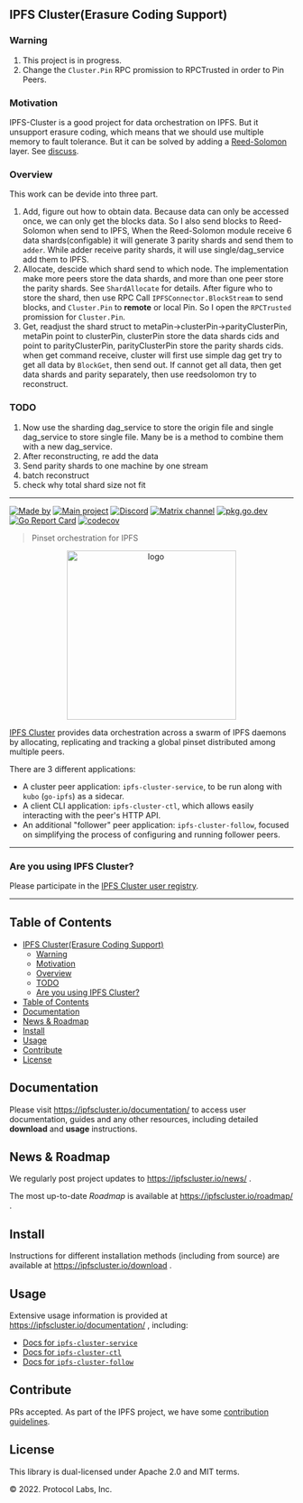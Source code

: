 ## IPFS Cluster(Erasure Coding Support)
### Warning
1. This project is in progress.
2. Change the `Cluster.Pin` RPC promission to RPCTrusted in order to Pin Peers.

### Motivation
IPFS-Cluster is a good project for data orchestration on IPFS. But it unsupport erasure coding, which means that we should use multiple memory to fault tolerance. But it can be solved by adding a [Reed-Solomon](https://github.com/klauspost/reedsolomon) layer. See [discuss](https://discuss.ipfs.tech/t/is-there-an-implementation-of-ipfs-that-includes-erasure-coding-like-reed-solomon-right-now/17052/9).

### Overview

This work can be devide into three part.
1. Add, figure out how to obtain data. Because data can only be accessed once, we can only get the blocks data. So I also send blocks to Reed-Solomon when send to IPFS, When the Reed-Solomon module receive 6 data shards(configable) it will generate 3 parity shards and send them to `adder`. While adder receive parity shards, it will use single/dag_service add them to IPFS.
2. Allocate, descide which shard send to which node. The implementation make more peers store the data shards, and more than one peer store the parity shards. See `ShardAllocate` for details. After figure who to store the shard, then use RPC Call `IPFSConnector.BlockStream` to send blocks, and `Cluster.Pin` to **remote** or local Pin. So I open the `RPCTrusted` promission for `Cluster.Pin`.
3. Get, readjust the shard struct to metaPin->clusterPin->parityClusterPin, metaPin point to clusterPin, clusterPin store the data shards cids and point to parityClusterPin, parityClusterPin store the parity shards cids. when get command receive, cluster will first use simple dag get try to get all data by `BlockGet`, then send out. If cannot get all data, then get data shards and parity separately, then use reedsolomon try to reconstruct.

### TODO
1. Now use the sharding dag_service to store the origin file and single dag_service to store single file. Many be is a method to combine them with a new dag_service.
2. After reconstructing, re add the data
3. Send parity shards to one machine by one stream 
4. batch reconstruct
5. check why total shard size not fit
---
[![Made by](https://img.shields.io/badge/By-Protocol%20Labs-000000.svg?style=flat-square)](https://protocol.ai)
[![Main project](https://img.shields.io/badge/project-ipfs--cluster-ef5c43.svg?style=flat-square)](http://github.com/ipfs-cluster)
[![Discord](https://img.shields.io/badge/forum-discuss.ipfs.io-f9a035.svg?style=flat-square)](https://discuss.ipfs.io/c/help/help-ipfs-cluster/24)
[![Matrix channel](https://img.shields.io/badge/matrix-%23ipfs--cluster-3c8da0.svg?style=flat-square)](https://app.element.io/#/room/#ipfs-cluster:ipfs.io)
[![pkg.go.dev](https://pkg.go.dev/badge/github.com/ipfs-cluster/ipfs-cluster)](https://pkg.go.dev/github.com/ipfs-cluster/ipfs-cluster)
[![Go Report Card](https://goreportcard.com/badge/github.com/ipfs-cluster/ipfs-cluster)](https://goreportcard.com/report/github.com/ipfs-cluster/ipfs-cluster)
[![codecov](https://codecov.io/gh/ipfs-cluster/ipfs-cluster/branch/master/graph/badge.svg)](https://codecov.io/gh/ipfs-cluster/ipfs-cluster)

> Pinset orchestration for IPFS

<p align="center">
<img src="https://ipfscluster.io/cluster/png/IPFS_Cluster_color_no_text.png" alt="logo" width="300" height="300" />
</p>

[IPFS Cluster](https://ipfscluster.io) provides data orchestration across a swarm of IPFS daemons by allocating, replicating and tracking a global pinset distributed among multiple peers.

There are 3 different applications:

* A cluster peer application: `ipfs-cluster-service`, to be run along with `kubo` (`go-ipfs`) as a sidecar.
* A client CLI application: `ipfs-cluster-ctl`, which allows easily interacting with the peer's HTTP API.
* An additional "follower" peer application: `ipfs-cluster-follow`, focused on simplifying the process of configuring and running follower peers.

---

### Are you using IPFS Cluster?

Please participate in the [IPFS Cluster user registry](https://docs.google.com/forms/d/e/1FAIpQLSdWF5aXNXrAK_sCyu1eVv2obTaKVO3Ac5dfgl2r5_IWcizGRg/viewform).

---

## Table of Contents

- [IPFS Cluster(Erasure Coding Support)](#ipfs-clustererasure-coding-support)
  - [Warning](#warning)
  - [Motivation](#motivation)
  - [Overview](#overview)
  - [TODO](#todo)
  - [Are you using IPFS Cluster?](#are-you-using-ipfs-cluster)
- [Table of Contents](#table-of-contents)
- [Documentation](#documentation)
- [News \& Roadmap](#news--roadmap)
- [Install](#install)
- [Usage](#usage)
- [Contribute](#contribute)
- [License](#license)


## Documentation

Please visit https://ipfscluster.io/documentation/ to access user documentation, guides and any other resources, including detailed **download** and **usage** instructions.

## News & Roadmap

We regularly post project updates to https://ipfscluster.io/news/ .

The most up-to-date *Roadmap* is available at https://ipfscluster.io/roadmap/ .

## Install

Instructions for different installation methods (including from source) are available at https://ipfscluster.io/download .

## Usage

Extensive usage information is provided at https://ipfscluster.io/documentation/ , including:

* [Docs for `ipfs-cluster-service`](https://ipfscluster.io/documentation/reference/service/)
* [Docs for `ipfs-cluster-ctl`](https://ipfscluster.io/documentation/reference/ctl/)
* [Docs for `ipfs-cluster-follow`](https://ipfscluster.io/documentation/reference/follow/)

## Contribute

PRs accepted. As part of the IPFS project, we have some [contribution guidelines](https://ipfscluster.io/support/#contribution-guidelines).

## License

This library is dual-licensed under Apache 2.0 and MIT terms.

© 2022. Protocol Labs, Inc.
